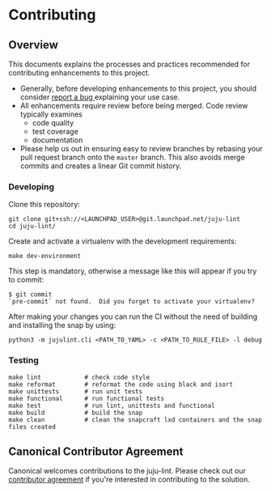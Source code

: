 # Contributing

## Overview

This documents explains the processes and practices recommended for contributing enhancements to
this project.

- Generally, before developing enhancements to this project, you should consider [report a bug
  ](https://bugs.launchpad.net/juju-lint) explaining your use case.
- All enhancements require review before being merged. Code review typically examines
  - code quality
  - test coverage
  - documentation
- Please help us out in ensuring easy to review branches by rebasing your pull request branch onto
  the `master` branch. This also avoids merge commits and creates a linear Git commit history.

### Developing

Clone this repository:
```shell
git clone git+ssh://<LAUNCHPAD_USER>@git.launchpad.net/juju-lint
cd juju-lint/
```

Create and activate a virtualenv with the development requirements:

```shell
make dev-environment
```

This step is mandatory, otherwise a message like this will appear if you try to commit:

```shell
$ git commit
`pre-commit` not found.  Did you forget to activate your virtualenv?
```

After making your changes you can run the CI without the need of building and installing the snap by using:

```shell
python3 -m jujulint.cli <PATH_TO_YAML> -c <PATH_TO_RULE_FILE> -l debug
```


### Testing

```shell
make lint            # check code style
make reformat        # reformat the code using black and isort
make unittests       # run unit tests
make functional      # run functional tests
make test            # run lint, unittests and functional
make build           # build the snap
make clean           # clean the snapcraft lxd containers and the snap files created
```

## Canonical Contributor Agreement

Canonical welcomes contributions to the juju-lint. Please check out our [contributor agreement](https://ubuntu.com/legal/contributors) if you're interested in contributing to the solution.
